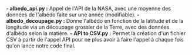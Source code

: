 **- albedo_api.py :**
    Appel de l'API de la NASA, avec une moyenne des données de l'albédo faite sur une année (modifiable).
**- albedo_decoupage.py :**
    Donne l'albédo en fonction de la latitude et de la longitude via un découpage grossier de la Terre, avec des données d'albédo selon la matière.
**- API to CSV.py :**
    Permet la création d'un fichier CSV à partir de l'appel API pour ne plus avoir à faire l'appel à chaque fois qu'on lance notre code final.

